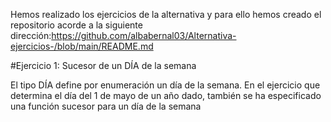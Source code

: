 Hemos realizado los ejercicios de la alternativa y para ello hemos creado el repositorio acorde a la siguiente dirección:https://github.com/albabernal03/Alternativa-ejercicios-/blob/main/README.md

#Ejercicio 1: Sucesor de un DÍA de la semana

El tipo DÍA define por enumeración un día de la semana. En el ejercicio que determina el día del 1 de mayo de un año dado, también se ha especificado una función sucesor para un día de la semana
